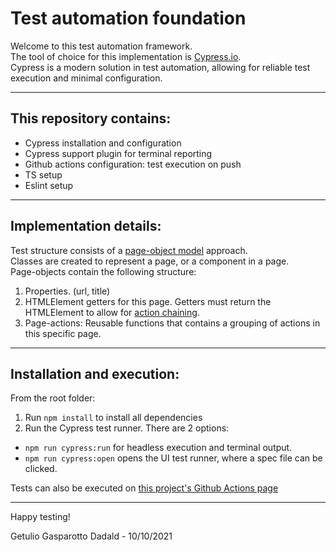 # Test automation foundation
Welcome to this test automation framework.  
The tool of choice for this implementation is [Cypress.io](https://github.com/cypress-io/cypress).  
Cypress is a modern solution in test automation, allowing for reliable test execution and minimal configuration.

---
## This repository contains:
- Cypress installation and configuration
- Cypress support plugin for terminal reporting
- Github actions configuration: test execution on push
- TS setup
- Eslint setup

---
## Implementation details:
Test structure consists of a [page-object model](https://martinfowler.com/bliki/PageObject.html) approach.  
Classes are created to represent a page, or a component in a page.  
Page-objects contain the following structure:
1. Properties. (url, title)
2. HTMLElement getters for this page. Getters must return the HTMLElement to allow for [action chaining](https://docs.cypress.io/guides/core-concepts/introduction-to-cypress#Chains-of-Commands).
3. Page-actions: Reusable functions that contains a grouping of actions in this specific page.

---
## Installation and execution:
From the root folder:
1. Run `npm install` to install all dependencies
2. Run the Cypress test runner. There are 2 options:
- `npm run cypress:run` for headless execution and terminal output.
- `npm run cypress:open` opens the UI test runner, where a spec file can be clicked.

Tests can also be executed on [this project's Github Actions page](https://github.com/getulionm/cy-ts/actions)
  
---
Happy testing!

Getulio Gasparotto Dadald - 10/10/2021
